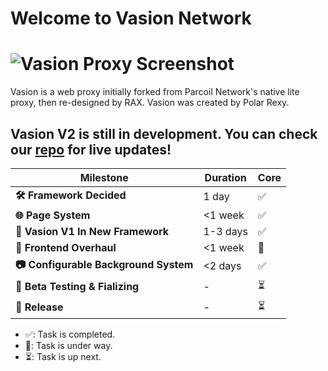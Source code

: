 # Welcome to Vasion Network
# ![Vasion Proxy Screenshot](https://media.discordapp.net/attachments/1327494334139859004/1331869157209407630/image.png?ex=6793d810&is=67928690&hm=59a7896d8c4411c3997b1325ea3840ce84e1f9d65d3212fa8d850c73ff33b7f7&=&format=webp&quality=lossless&width=1412&height=664)

Vasion is a web proxy initially forked from Parcoil Network's native lite proxy, then re-designed by RAX. Vasion was created by Polar Rexy.
## Vasion V2 is still in development. You can check our [repo](https://github.com/Vasion-Network/Vasion) for live updates!
| Milestone                                | Duration   | Core |
|------------------------------------------|------------|------|
| **🛠️ Framework Decided**                 | 1 day      |  ✅  | 
| **🌐️ Page System**                       | <1 week    |  ✅  | 
| **🔄 Vasion V1 In New Framework**        | 1-3 days   |  ✅  | 
| **🎨 Frontend Overhaul**                 | <1 week    |  🚧  | 
| **📷 Configurable Background System**    | <2 days    |  ✅  | 
| **🧪 Beta Testing & Fializing**          | -          |  ⏳  | 
| **🚀 Release**                           | -          |  ⏳  | 

- ✅: Task is completed. 
- 🚧: Task is under way. 
- ⏳: Task is up next.
